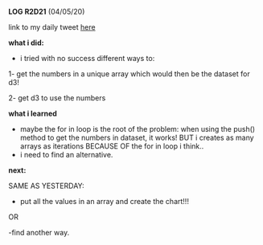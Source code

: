 **LOG R2D21** (04/05/20)

link to my daily tweet [here](https://twitter.com/Nightcoder2/status/1257283170015346694)


**what i did:**

- i tried with no success different ways to: 

1- get the numbers in a unique array which would then be the dataset for d3! 

2- get d3 to use the numbers 


**what i learned**

- maybe the for in loop is the root of the problem: when using the push() method to get the numbers in dataset, it works! BUT i creates as many arrays as iterations BECAUSE OF the for in loop i think..
- i need to find an alternative.


**next:**

SAME AS YESTERDAY:

- put all the values in an array and create the chart!!!

OR

-find another way.
